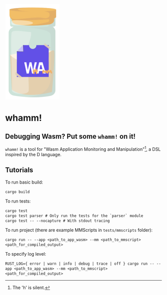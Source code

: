 <picture>
  <img width="175" alt="The logo for whamm!. Shows a spice jar with the WebAssembly logo, but with the 'h' and 'mm' letters written in between the 'wa' to spell 'whamm'."  src="/docs/logos/whamm!_logo.png">
</picture>

# whamm! #

## Debugging Wasm? Put some `whamm!` on it! ##

`whamm!` is a tool for "Wasm Application Monitoring and Manipulation"[^1], a DSL inspired by the D language.

[^1]: The 'h' is silent.

## Tutorials ##

To run basic build:
```shell
cargo build
```

To run tests:
```shell
cargo test
cargo test parser # Only run the tests for the `parser` module
cargo test -- --nocapture # With stdout tracing
```

To run project (there are example MMScripts in `tests/mmscripts` folder):
```shell
cargo run -- --app <path_to_app_wasm> --mm <path_to_mmscript> <path_for_compiled_output>
```

To specify log level:
```shell
RUST_LOG={ error | warn | info | debug | trace | off } cargo run -- --app <path_to_app_wasm> --mm <path_to_mmscript> <path_for_compiled_output>
```
